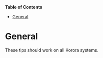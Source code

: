 

**Table of Contents**  

- [General](#general)



<a name="general"></a>
# General

These tips should work on all Korora systems.
